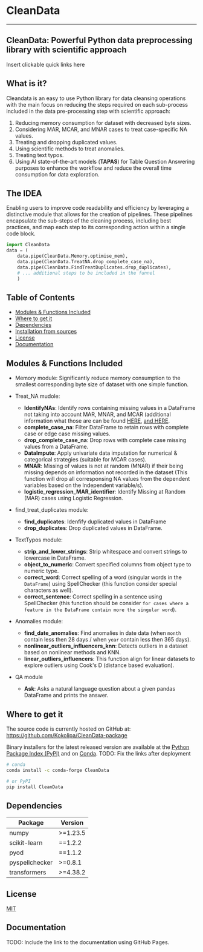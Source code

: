 # CleanData
-----------------

##  CleanData: Powerful Python data preprocessing library with scientific approach
Insert clickable quick links here 


## What is it?

Cleandata is an easy to use Python library for data cleansing operations with the main focus on reducing the steps required on each sub-process included in the data pre-processing step with scientific approach:
1. Reducing memory consumption for dataset with decreased byte sizes.
2. Considering MAR, MCAR, and MNAR cases to treat case-specific NA values.
3. Treating and dropping duplicated values.
4. Using scientific methods to treat anomalies.
5. Treating text typos.
6. Using AI state-of-the-art models (**TAPAS**) for Table Question Answering purposes to enhance the workflow and reduce the overall time consumption for data exploration.


## The IDEA
Enabling users to improve code readability and efficiency by leveraging a distinctive module that allows for the creation of pipelines. These pipelines encapsulate the sub-steps of the cleaning process, including best practices, and map each step to its corresponding action within a single code block. 
``` python
import CleanData
data = (
    data.pipe(CleanData.Memory.optimise_mem),
    data.pipe(CleanData.TreatNA.drop_complete_case_na),
    data.pipe(CleanData.FindTreatDuplicates.drop_duplicates),
    # ... additional steps to be included in the funnel 
    )
```


## Table of Contents

- [Modules & Functions Included](#modules-&-functions-included)
- [Where to get it](#where-to-get-it)
- [Dependencies](#dependencies)
- [Installation from sources](#installation-from-sources)
- [License](#license)
- [Documentation](#documentation)


## Modules & Functions Included
- Memory module: Significantly reduce memory consumption to the smallest corresponding byte size of dataset with one simple function. 
- Treat_NA mudole:
    - **IdentifyNAs**:  Identify rows containing missing values in a DataFrame not taking into account MAR, MNAR, and MCAR (additional information what those are can be found [HERE](https://www.kaggle.com/code/prashant111/a-reference-guide-to-feature-engineering-methods), [and HERE](https://www.bookdown.org/rwnahhas/RMPH/mi-mechanisms.html). 
    - **complete_case_na**: Filter DataFrame to retain rows with complete case or edge case missing values.
    - **drop_complete_case_na**:  Drop rows with complete case missing values from a DataFrame.
    - **DataImpute**: Apply univariate data imputation for numerical & categorical strategies (suitable for MCAR cases).
    - **MNAR**: Missing of values is not at random (MNAR) if their being missing depends on information not recorded in the dataset (This function will drop all corresponsing NA values from the dependent variables based on the Independent variable/s). 
    - **logistic_regression_MAR_identifier**: Identify Missing at Random (MAR) cases using Logistic Regression.

- find_treat_duplicates module:
    - **find_duplicates**: Idenfify duplicated values in DataFrame
    - **drop_duplicates**: Drop duplicated values in DataFrame. 

- TextTypos module:
    - **strip_and_lower_strings**: Strip whitespace and convert strings to lowercase in DataFrame.
    - **object_to_numeric**: Convert specified columns from object type to numeric type.
    - **correct_word**: Correct spelling of a word (singular words in the `DataFrame`) using SpellChecker (this function consider special characters as well).
    - **correct_sentence**: Correct spelling in a sentence using SpellChecker (this function should be consider `for cases where a feature in the DataFrame contain more the singular word`).

- Anomalies module:
    - **find_date_anomalies**: Find anomalies in date data (when `month` contain less then 28 days / when `year` contain less then 365 days).
    - **nonlinear_outliers_influencers_knn**: Detects outliers in a dataset based on nonlinear methods and KNN.
    - **linear_outliers_influencers**: This function align for linear datasets to explore outliers using Cook's D (distance based evaluation).

- QA module 
    - **Ask**: Asks a natural language question about a given pandas DataFrame and prints the answer.



## Where to get it
The source code is currently hosted on GitHub at:
https://github.com/Kokolipa/CleanData-package

Binary installers for the latest released version are available at the [Python
Package Index (PyPI)](https://pypi.org/project/pandas) and on [Conda](https://docs.conda.io/en/latest/).
TODO: Fix the links after deployment

```sh
# conda
conda install -c conda-forge CleanData
```

```sh
# or PyPI
pip install CleanData
```


## Dependencies

| Package           | Version   |
|-------------------|-----------|
| numpy             | >=1.23.5  |
| scikit-learn      | ==1.2.2   |
| pyod              | ==1.1.2   |
| pyspellchecker    | >=0.8.1   |
| transformers      | >=4.38.2  |


## License
[MIT](https://github.com/Kokolipa/CleanData-package/blob/CleanData_main/LICENSE)

## Documentation
TODO: Include the link to the documentation using GitHub Pages.
<!-- The official documentation is hosted on [GitHub Pages](). -->




